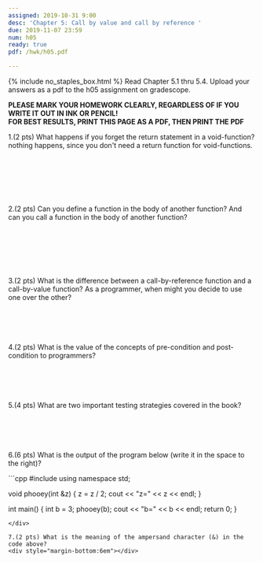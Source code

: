 ```yaml
---
assigned: 2019-10-31 9:00
desc: 'Chapter 5: Call by value and call by reference '
due: 2019-11-07 23:59
num: h05
ready: true
pdf: /hwk/h05.pdf

---
```

{% include no_staples_box.html %}
Read Chapter 5.1 thru 5.4. Upload your answers as a pdf to the h05 assignment on gradescope. 

<b>PLEASE MARK YOUR HOMEWORK CLEARLY, REGARDLESS OF IF YOU WRITE IT OUT IN INK OR PENCIL!<br/>
FOR BEST RESULTS, PRINT THIS PAGE AS A PDF, THEN PRINT THE PDF</b>



1.(2 pts) What happens if you forget the return statement in a void-function?
nothing happens, since you don't need a return function for void-functions.
<div style="margin-bottom:8em"></div>

2.(2 pts) Can you define a function in the body of another function? And can you call a function in the body of another function?
<div style="margin-bottom:8em"></div>

3.(2 pts) What is the difference between a call-by-reference function and a call-by-value function? As a programmer, when might you decide to use one over the other?
<div style="margin-bottom:6em"></div>


<div class="pagebreak"></div>
4.(2 pts) What is the value of the concepts of pre-condition and post-condition to programmers?
<div style="margin-bottom:6em"></div>


5.(4 pts) What are two important testing strategies covered in the book?
<div style="margin-bottom:6em"></div>

6.(6 pts) What is the output of the program below (write it in the space to the right)?

<div markdown="1">
```cpp
#include <iostream>
using namespace std;

void phooey(int &z) {
  z = z / 2;
  cout << "z=" << z << endl;
  }

int main() {
  int b = 3;
  phooey(b);
  cout << "b=" << b << endl;
  return 0;
  }
```
</div>

7.(2 pts) What is the meaning of the ampersand character (&) in the code above?
<div style="margin-bottom:6em"></div>

